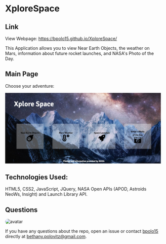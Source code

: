 # XploreSpace

## Link

View Webpage: https://bpolo15.github.io/XploreSpace/

This Application allows you to view Near Earth Objects, the weather on Mars, information about future rocket launches, and NASA's Photo of the Day. 

## Main Page

Choose your adventure:

![MainPage](/images/MainPageReadMe.JPG)

## Technologies Used:

HTML5, CSS2, JavaScript, JQuery, NASA Open APIs (APOD, Astroids NeoWs, Insight) and Launch Library API.

 ## Questions
  
  <img src="https://avatars0.githubusercontent.com/u/60047372?v=4" alt="avatar" style="border-radius: 16px" width="30" />
  
  If you have any questions about the repo, open an issue or contact [bpolo15](https://api.github.com/users/bpolo15) directly at bethany.polovitz@gmail.com.